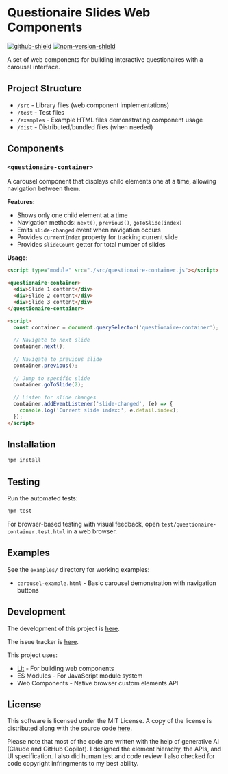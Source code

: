 # Questionaire Slides Web Components

[![github-shield]][github-url] [![npm-version-shield]][npmjs-url]

A set of web components for building interactive questionaires with a carousel interface.


[github-url]: https://github.com/yookoala/questionaire-slides
[github-shield]: https://img.shields.io/github/package-json/v/yookoala/questionaire-slides?logo=github
[npmjs-url]: https://www.npmjs.com/package/questionaire-slides
[npm-version-shield]: https://img.shields.io/npm/v/questionaire-slides?logo=nodedotjs

## Project Structure

- `/src` - Library files (web component implementations)
- `/test` - Test files
- `/examples` - Example HTML files demonstrating component usage
- `/dist` - Distributed/bundled files (when needed)

## Components

### `<questionaire-container>`

A carousel component that displays child elements one at a time, allowing navigation between them.

**Features:**
- Shows only one child element at a time
- Navigation methods: `next()`, `previous()`, `goToSlide(index)`
- Emits `slide-changed` event when navigation occurs
- Provides `currentIndex` property for tracking current slide
- Provides `slideCount` getter for total number of slides

**Usage:**

```html
<script type="module" src="./src/questionaire-container.js"></script>

<questionaire-container>
  <div>Slide 1 content</div>
  <div>Slide 2 content</div>
  <div>Slide 3 content</div>
</questionaire-container>

<script>
  const container = document.querySelector('questionaire-container');
  
  // Navigate to next slide
  container.next();
  
  // Navigate to previous slide
  container.previous();
  
  // Jump to specific slide
  container.goToSlide(2);
  
  // Listen for slide changes
  container.addEventListener('slide-changed', (e) => {
    console.log('Current slide index:', e.detail.index);
  });
</script>
```

## Installation

```bash
npm install
```

## Testing

Run the automated tests:

```bash
npm test
```

For browser-based testing with visual feedback, open `test/questionaire-container.test.html` in a web browser.

## Examples

See the `examples/` directory for working examples:
- `carousel-example.html` - Basic carousel demonstration with navigation buttons

## Development

The development of this project is [here](https://github.com/yookoala/questionaire-slides).

The issue tracker is [here](https://github.com/yookoala/questionaire-slides/issues).

This project uses:
- [Lit](https://lit.dev/) - For building web components
- ES Modules - For JavaScript module system
- Web Components - Native browser custom elements API

## License

This software is licensed under the MIT License. A copy of the license is distributed along with the source code [here](LICENSE).

Please note that most of the code are written with the help of generative AI (Claude and GitHub Copilot). I designed the element hierachy, the APIs, and UI specification. I also did human test and code review. I also checked for code copyright infringments to my best ability.
